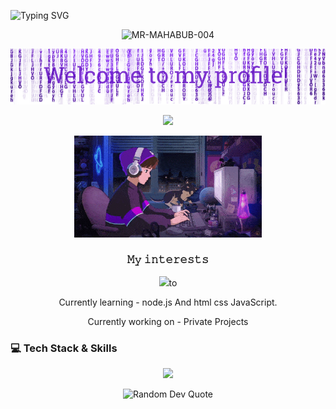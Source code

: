 <p href="https://git.io/typing-svg"><img src="https://readme-typing-svg.herokuapp.com?font=New+Amsterdam&size=30&letterSpacing=Normal&duration=4500&pause=1000&color=5FD338E9&background=080D36EB¢er=true&vCenter=true&width=453&height=100&lines=Its+a+demo" alt="Typing SVG" /></a>
 
 
 
 
 
 
<p align="center"> <img src="https://komarev.com/ghpvc/?username=MR-MAHABUB-004&label=PROFILE%20VIEWERS&color=0e75b6&style=flat" alt="MR-MAHABUB-004" /> </p>
 
<p align="center">
  <img src="RANA/header.png"/>
</p>
<p align="center">
   <img src="https://readme-typing-svg.demolab.com?font=Roboto+Slab&color=%237E3ACE&size=35¢er=true&vCenter=true&width=450&duration=1500&pause=1000&lines=𝗛𝗘𝗟𝗟𝗢+𝗪𝗢𝗥𝗟𝗗;𝗜'𝗠;𝗠𝗢𝗛𝗔𝗠𝗠𝗔𝗗+𝗥𝗔𝗡𝗔" width="auto" height="35"/>
</p>
<p align="center">
  <img alt="Coding GIF" width="300" height="auto" src="RANA/coding.gif"/>
</p>
 
<h3 align="center">𝙼𝚢 𝚒𝚗𝚝𝚎𝚛𝚎𝚜𝚝𝚜</h3>
<p align="center">
   <img src="https://readme-typing-svg.demolab.com?font=Roboto+Slab&color=%237E3ACE&size=35¢er=true&vCenter=true&width=450&duration=1500&pause=1000&lines=𝙒𝘼𝙏𝘾𝙃𝙄𝙉𝙂+𝘼𝙉𝙄𝙈𝙀+𝙎𝙀𝙍𝙄𝙀𝙄'𝙎;𝙂𝙄𝙍𝙇𝙎;𝙇𝘼𝙍𝙉𝙄𝙉𝙂+𝘾𝙊𝘿𝙄𝙉𝙂;𝙏𝙝𝙖𝙩𝙨+𝙖𝙡𝙡" width="auto" height="35"/>to
</p>
<p align="center">Currently learning - node.js And html css JavaScript.</p>
<p align="center">Currently working on - Private Projects</p>
 

### 💻 **Tech Stack & Skills**
<p align="center">
  <img src="https://skillicons.dev/icons?i=html,css,js,bootstrap,tailwind,react,nodejs,express,mongodb,github,git,vscode,figma" />
</p>

<p align="center">
  <img src="https://quotes-github-readme.vercel.app/api?type=horizontal&theme=transparent" alt="Random Dev Quote" />
</p>
 

